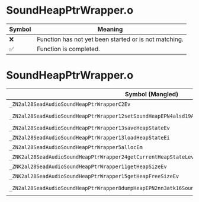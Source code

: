 # SoundHeapPtrWrapper.o
| Symbol | Meaning 
| ------------- | ------------- 
| :x: | Function has not yet been started or is not matching. 
| :white_check_mark: | Function is completed. 


# SoundHeapPtrWrapper.o
| Symbol (Mangled) | Symbol (Demangled) | Decompiled? |
| ------------- |  ------------- | ------------- |
| `_ZN2al28SeadAudioSoundHeapPtrWrapperC2Ev` | `al::SeadAudioSoundHeapPtrWrapper::SeadAudioSoundHeapPtrWrapper(void)` | :x: |
| `_ZN2al28SeadAudioSoundHeapPtrWrapper12setSoundHeapEPN4alsd19AudioSoundHeapMultiE` | `al::SeadAudioSoundHeapPtrWrapper::setSoundHeap(alsd::AudioSoundHeapMulti *)` | :x: |
| `_ZN2al28SeadAudioSoundHeapPtrWrapper13saveHeapStateEv` | `al::SeadAudioSoundHeapPtrWrapper::saveHeapState(void)` | :x: |
| `_ZN2al28SeadAudioSoundHeapPtrWrapper13loadHeapStateEi` | `al::SeadAudioSoundHeapPtrWrapper::loadHeapState(int)` | :x: |
| `_ZN2al28SeadAudioSoundHeapPtrWrapper5allocEm` | `al::SeadAudioSoundHeapPtrWrapper::alloc(unsigned long)` | :x: |
| `_ZNK2al28SeadAudioSoundHeapPtrWrapper24getCurrentHeapStateLevelEv` | `al::SeadAudioSoundHeapPtrWrapper::getCurrentHeapStateLevel(void)const` | :x: |
| `_ZNK2al28SeadAudioSoundHeapPtrWrapper11getHeapSizeEv` | `al::SeadAudioSoundHeapPtrWrapper::getHeapSize(void)const` | :x: |
| `_ZNK2al28SeadAudioSoundHeapPtrWrapper15getHeapFreeSizeEv` | `al::SeadAudioSoundHeapPtrWrapper::getHeapFreeSize(void)const` | :x: |
| `_ZN2al28SeadAudioSoundHeapPtrWrapper8dumpHeapEPN2nn3atk16SoundDataManagerEPNS2_12SoundArchiveE` | `al::SeadAudioSoundHeapPtrWrapper::dumpHeap(nn::atk::SoundDataManager *,nn::atk::SoundArchive *)` | :x: |
